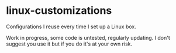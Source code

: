 # linux-customizations
Configurations I reuse every time I set up a Linux box.

Work in progress, some code is untested, regularly updating. I don't suggest you use
it but if you do it's at your own risk.

